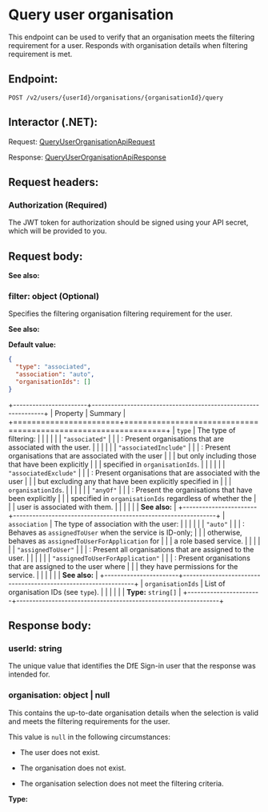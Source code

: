 # Query user organisation

This endpoint can be used to verify that an organisation meets the filtering requirement for a user. Responds with organisation details when filtering requirement is met.

## Endpoint:

```
POST /v2/users/{userId}/organisations/{organisationId}/query
```

## Interactor (.NET):

Request: <a href="xref:Dfe.SignIn.PublicApi.Client.Users.QueryUserOrganisationApiRequest">QueryUserOrganisationApiRequest</a>

Response: <a href="xref:Dfe.SignIn.PublicApi.Client.Users.QueryUserOrganisationApiResponse">QueryUserOrganisationApiResponse</a>

## Request headers:

### Authorization (Required)

The JWT token for authorization should be signed using your API secret, which will be provided to you.

## Request body:

**See also:** [](xref:Dfe.SignIn.PublicApi.Client.Users.QueryUserOrganisationApiRequestBody)

### filter: object (Optional)

Specifies the filtering organisation filtering requirement for the user.

**See also:** [](xref:Dfe.SignIn.Core.ExternalModels.SelectOrganisation.OrganisationFilter)

**Default value:**

```json
{
  "type": "associated",
  "association": "auto",
  "organisationIds": []
}
```

<!-- prettier-ignore-start -->
+-----------------------+---------------------------------------------------------------+
| Property              | Summary                                                       |
+=======================+===============================================================+
| `type`                | The type of filtering:                                        |
|                       |                                                               |
|                       | `"associated"`                                                |
|                       | :   Present organisations that are associated with the user.  |
|                       |                                                               |
|                       | `"associatedInclude"`                                         |
|                       | :   Present organisations that are associated with the user   |
|                       |     but only including those that have been explicitly        |
|                       |     specified in `organisationIds`.                           |
|                       |                                                               |
|                       | `"associatedExclude"`                                         |
|                       | :   Present organisations that are associated with the user   |
|                       |     but excluding any that have been explicitly specified in  |
|                       |     `organisationIds`.                                        |
|                       |                                                               |
|                       | `"anyOf"`                                                     |
|                       | :   Present the organisations that have been explicitly       |
|                       |     specified in `organisationIds` regardless of whether the  |
|                       |     user is associated with them.                             |
|                       |                                                               |
|                       | **See also:** [](xref:Dfe.SignIn.Core.ExternalModels.SelectOrganisation.OrganisationFilterType) |
+-----------------------+---------------------------------------------------------------+
| `association`         | The type of association with the user:                        |
|                       |                                                               |
|                       | `"auto"`                                                      |
|                       | :   Behaves as `assignedToUser` when the service is ID-only;  |
|                       |     otherwise, behaves as `assignedToUserForApplication` for  |
|                       |     a role based service.                                     |
|                       |                                                               |
|                       | `"assignedToUser"`                                            |
|                       | :   Present all organisations that are assigned to the user.  |
|                       |                                                               |
|                       | `"assignedToUserForApplication"`                              |
|                       | :   Present organisations that are assigned to the user where |
|                       |     they have permissions for the service.                    |
|                       |                                                               |
|                       | **See also:** [](xref:Dfe.SignIn.Core.ExternalModels.SelectOrganisation.OrganisationFilterAssociation) |
+-----------------------+---------------------------------------------------------------+
| `organisationIds`     | List of organisation IDs (see `type`).                        |
|                       |                                                               |
|                       | **Type:** `string[]`                                          |
+-----------------------+---------------------------------------------------------------+
<!-- prettier-ignore-end -->

## Response body:

### userId: string

The unique value that identifies the DfE Sign-in user that the response was intended for.

### organisation: object | null

This contains the up-to-date organisation details when the selection is valid and meets the filtering requirements for the user.

This value is `null` in the following circumstances:

- The user does not exist.

- The organisation does not exist.

- The organisation selection does not meet the filtering criteria.

**Type:** [](xref:Dfe.SignIn.Core.ExternalModels.Organisations.OrganisationDetails)
